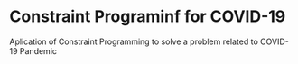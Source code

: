 # Constraint Programinf for COVID-19

Aplication of Constraint Programming to solve a problem related to COVID-19 Pandemic
